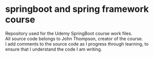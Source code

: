 # springboot and spring framework course
Repository used for the Udemy SpringBoot course work files.  
All source code belongs to John Thompson, creator of the course.  
I add comments to the source code as I progress through learning, to ensure that I understand the code I am writing.
